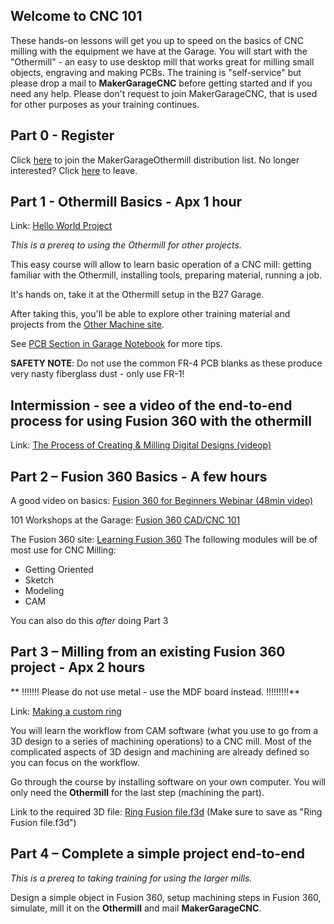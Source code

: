 ## Welcome to CNC 101

These hands-on lessons will get you up to speed on the basics of CNC milling with the equipment we have at the Garage. You will start with the "Othermill" - an easy to use desktop mill that works great for milling small objects, engraving and making PCBs. The training is "self-service" but please drop a mail to **MakerGarageCNC** before getting started and if you need any help. Please don't request to join MakerGarageCNC, that is used for other purposes as your training continues.

## Part 0 - Register
Click [here](http://igroup/join/MakerGarageOthermill) to join the MakerGarageOthermill distribution list. 
No longer interested? Click [here](http://igroup/leave/MakerGarageOthermill) to leave.

## Part 1 - Othermill Basics - Apx 1 hour 
Link: [Hello World Project](helloworld)

_This is a prereq to using the Othermill for other projects._

This easy course will allow to learn basic operation of a CNC mill: getting familiar with the Othermill, installing tools, preparing material, running a job. 

It's hands on, take it at the Othermill setup in the B27 Garage. 

After taking this, you'll be able to explore other training material and projects from the [Other Machine site](https://othermachine.co/support/).

See [PCB Section in Garage Notebook](https://microsoft.sharepoint.com/teams/garage/maker/_layouts/OneNote.aspx?id=%2Fteams%2Fgarage%2Fmaker%2FSiteAssets%2FMaker%20Garage%20Notebook&wd=target%28CNC%20Mills.one%7C6E5D7373-3F0C-4CA8-8572-80182BFD2D85%2FPCBs%7C8C7DE9A3-99ED-4150-889C-67E4F97A738D%2F%29) for more tips.

**SAFETY NOTE**: Do not use the common FR-4 PCB blanks as these produce very nasty fiberglass dust - only use FR-1!


## Intermission - see a video of the end-to-end process for using Fusion 360 with the othermill
Link: [The Process of Creating & Milling Digital Designs (videop)](https://www.youtube.com/watch?v=7BO7LgG6Hw4)


## Part 2 – Fusion 360 Basics - A few hours
A good video on basics: [Fusion 360 for Beginners Webinar (48min video)](https://www.youtube.com/watch?v=gu7Nm0ygaow)

101 Workshops at the Garage: [Fusion 360 CAD/CNC 101](http://aka.ms/f360cnc)

The Fusion 360 site: [Learning Fusion 360](http://fusion360.autodesk.com/learning/learning.html?guid=GUID-CC9A8E39-356C-43EA-9EDD-0E9C1321E0F2)
The following modules will be of most use for CNC Milling:
* Getting Oriented
* Sketch
* Modeling
* CAM 

You can also do this _after_ doing Part 3



## Part 3 – Milling from an existing Fusion 360 project - Apx 2 hours 
** !!!!!!! Please do not use metal - use the MDF board instead. !!!!!!!!!**

Link: [Making a custom ring](https://othermachine.co/support/tutorials/custom-aluminum-and-brass-rings/)

You will learn the workflow from CAM software (what you use to go from a 3D design to a series of machining operations) to a CNC mill. Most of the complicated aspects of 3D design and machining are already defined so you can focus on the workflow.

Go through the course by installing software on your own computer. You will only need the **Othermill** for the last step (machining the part). 

Link to the required 3D file: [Ring Fusion file.f3d](http://www.instructables.com/files/orig/FCJ/25ST/IDBI2TN1/FCJ25STIDBI2TN1.f3d) (Make sure to save as "Ring Fusion file.f3d")


## Part 4 – Complete a simple project end-to-end 
_This is a prereq to taking training for using the larger mills._ 

Design a simple object in Fusion 360, setup machining steps in Fusion 360, simulate, mill it on the **Othermill** and mail   **MakerGarageCNC**.
